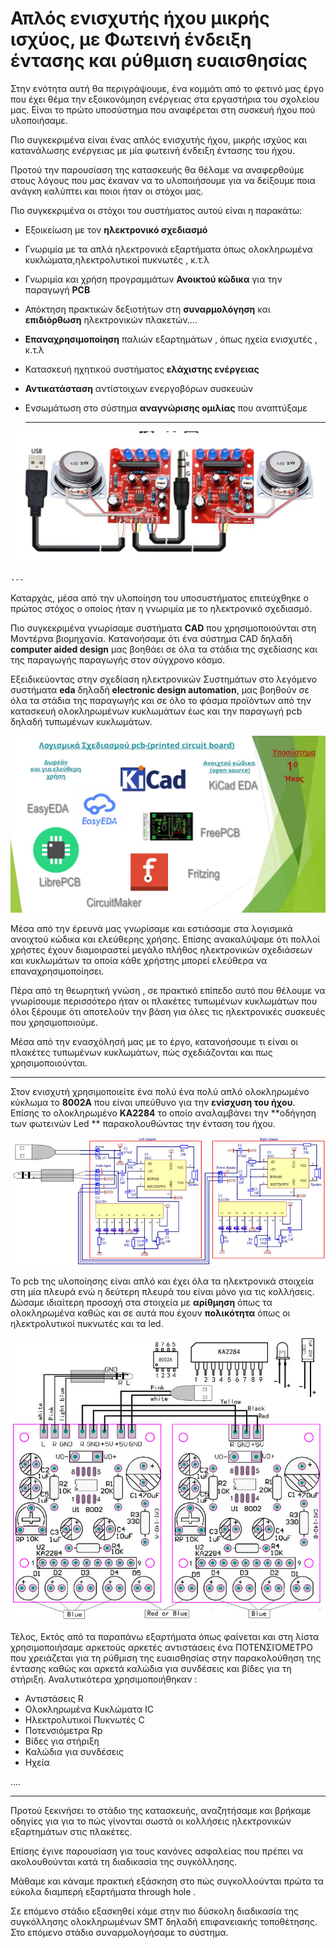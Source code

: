 
# Απλός ενισχυτής ήχου μικρής ισχύος, με Φωτεινή ένδειξη έντασης και ρύθμιση ευαισθησίας


Στην ενότητα αυτή θα περιγράψουμε, ένα κομμάτι από το φετινό μας έργο που έχει θέμα την εξοικονόμηση ενέργειας στα εργαστήρια του σχολείου μας. 
Eίναι  το πρώτο υποσύστημα που αναφέρεται στη συσκευή ήχου πού υλοποιήσαμε.
 
Πιο συγκεκριμένα είναι ένας απλός ενισχυτής ήχου, μικρής ισχύος και κατανάλωσης ενέργειας με μία φωτεινή ένδειξη έντασης του ήχου.  

 Προτού την παρουσίαση της κατασκευής θα θέλαμε να αναφερθούμε στους λόγους που μας έκαναν να το υλοποιήσουμε για να δείξουμε ποια ανάγκη καλύπτει και ποιοι ήταν οι στόχοι μας.

Πιο συγκεκριμένα οι στόχοι του συστήματος αυτού είναι η παρακάτω:

 - Εξοικείωση με τον **ηλεκτρονικό σχεδιασμό**
- Γνωριμία με τα απλά ηλεκτρονικά εξαρτήματα όπως  ολοκληρωμένα κυκλώματα,ηλεκτρολυτικοί πυκνωτές , κ.τ.λ
- Γνωριμία και χρήση προγραμμάτων **Ανοικτού κώδικα** για την παραγωγή **PCB** 
- Απόκτηση πρακτικών δεξιοτήτων στη **συναρμολόγηση** και **επιδιόρθωση** ηλεκτρονικών πλακετών....
- **Επαναχρησιμοποίηση** παλιών εξαρτημάτων , όπως ηχεία ενισχυτές , κ.τ.λ
- Κατασκευή ηχητικού συστήματος **ελάχιστης ενέργειας**
- **Αντικατάσταση** αντίστοιχων ενεργοβόρων συσκευών
- Ενσωμάτωση στο σύστημα **αναγνώρισης ομιλίας** που αναπτύξαμε
  
	---


![](01-speakers-amplifier/00-σύστημα.jpeg)


	---


Καταρχάς, μέσα από την υλοποίηση του υποσυστήματος επιτεύχθηκε ο πρώτος στόχος ο οποίος ήταν η γνωριμία με το ηλεκτρονικό σχεδιασμό.  

Πιο συγκεκριμένα γνωρίσαμε συστήματα **CAD** που χρησιμοποιούνται στη Μοντέρνα βιομηχανία. 
Κατανοήσαμε ότι ένα σύστημα CAD δηλαδή **computer aided design**  μας βοηθάει σε όλα τα στάδια της σχεδίασης και της παραγωγής παραγωγής  στον σύγχρονο κόσμο.

Εξειδικεύοντας στην σχεδίαση ηλεκτρονικών Συστημάτων στο λεγόμενο συστήματα **eda**  δηλαδή **electronic design automation**,  μας βοηθούν σε όλα τα στάδια της παραγωγής και σε όλο το φάσμα προϊόντων από την κατασκευή ολοκληρωμένων κυκλωμάτων έως και την παραγωγή pcb  δηλαδή τυπωμένων κυκλωμάτων. 

![](01-speakers-amplifier/Slide8.JPG)

Μέσα από την έρευνά μας γνωρίσαμε και εστιάσαμε στα λογισμικά ανοιχτού κώδικα και ελεύθερης χρήσης. Επίσης ανακαλύψαμε  ότι πολλοί χρήστες έχουν διαμοιραστεί  μεγάλο πλήθος ηλεκτρονικών σχεδιάσεων  και κυκλωμάτων  τα οποία κάθε χρήστης μπορεί ελεύθερα να επαναχρησιμοποίησει. 


Πέρα από τη θεωρητική γνώση ,  σε πρακτικό επίπεδο  αυτό που θέλουμε να γνωρίσουμε  περισσότερο ήταν οι πλακέτες τυπωμένων κυκλωμάτων που όλοι ξέρουμε ότι αποτελούν την βάση για όλες τις ηλεκτρονικές συσκευές που χρησιμοποιούμε.


Μέσα από την ενασχόλησή μας με το έργο, κατανοήσουμε τι είναι οι πλακέτες τυπωμένων κυκλωμάτων, πώς σχεδιάζονται και πως χρησιμοποιούνται.

---

Στον ενισχυτή   χρησιμοποιείτε ένα πολύ ένα πολύ απλό ολοκληρωμένο κύκλωμα το  **8002Α**  που είναι υπεύθυνο για την **ενίσχυση του ήχου**.
Επίσης το ολοκληρωμένο **ΚΑ2284**  το οποίο αναλαμβάνει την **οδήγηση των  φωτεινών  Led ** παρακολουθώντας την ένταση του ήχου.
   

 ![](01-speakers-amplifier/01-Σχηματικό_Διάγραμμα.jpg)


Το pcb της υλοποίησης είναι απλό και έχει όλα τα ηλεκτρονικά στοιχεία στη μία πλευρά ενώ η δεύτερη πλευρά του είναι μόνο για τις κολλήσεις.
Δώσαμε ιδιαίτερη προσοχή στα στοιχεία με **αρίθμηση** όπως τα ολοκληρωμένα  καθώς και σε αυτά που έχουν **πολικότητα** όπως οι ηλεκτρολυτικοί πυκνωτές και τα led.


![](01-speakers-amplifier/02-PCB_επιπεδο_εξαρτημάτων.jpg)


Τέλος, Εκτός από τα παραπάνω εξαρτήματα όπως φαίνεται και στη λίστα χρησιμοποιήσαμε αρκετούς αρκετές αντιστάσεις ένα ΠΟΤΕΝΣΙΌΜΕΤΡΟ  που χρειάζεται για τη ρύθμιση της ευαισθησίας στην παρακολούθηση της έντασης καθώς και αρκετά καλώδια για συνδέσεις και βίδες για τη στήριξη.
Αναλυτικότερα χρησιμοποιήθηκαν :

- Αντιστάσεις  R
- Ολοκληρωμένα Κυκλώματα  IC
- Ηλεκτρολυτικοί Πυκνωτές C
- Ποτενσιόμετρα Rp
- Βίδες για  στήριξη
- Καλώδια για συνδέσεις
- Ηχεία

....

  
---

Προτού ξεκινήσει το στάδιο της κατασκευής,  αναζητήσαμε και βρήκαμε οδηγίες για  για το πώς γίνονται σωστά οι κολλήσεις ηλεκτρονικών εξαρτημάτων στις πλακέτες. 

Επίσης έγινε παρουσίαση για τους κανόνες ασφαλείας που πρέπει να ακολουθούνται κατά τη διαδικασία της συγκόλλησης.

Μάθαμε και κάναμε πρακτική εξάσκηση στο πώς συγκολλούνται πρώτα τα εύκολα διαμπερή εξαρτήματα  through hole .

Σε επόμενο στάδιο  εξασκηθεί κάμε στην πιο δύσκολη διαδικασία της συγκόλλησης ολοκληρωμένων SMT  δηλαδή επιφανειακής τοποθέτησης.
Στο επόμενο στάδιο συναρμολογήσαμε  το σύστημα.





